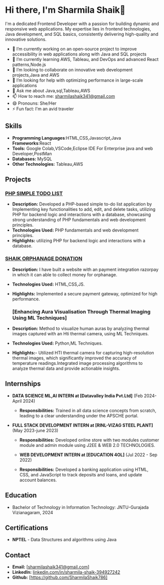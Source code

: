 # Hi there, I'm Sharmila Shaik👋

I'm a dedicated Frontend Developer with a passion for building dynamic and responsive web applications. My expertise lies in frontend technologies, Java development, and SQL basics, consistently delivering high-quality and innovative solutions.

- 🔭 I’m currently working on an open-source project to improve accessibility in web applications along with Java and SQL projects
- 🌱 I’m currently learning AWS, Tableau, and DevOps and advanced React patterns,Node.js
- 👯 I’m looking to collaborate on innovative web development projects,Java and AWS
- 🤔 I’m looking for help with optimizing performance in large-scale applications
- 💬 Ask me about Java,sql,Tableau,AWS
- 📫 How to reach me: sharmilashaik341@gmail.com
- 😄 Pronouns: She/Her
- ⚡ Fun fact: I'm an avid traveler 

## Skills
- **Programming Languages**:HTML,CSS,Javascript,Java
  **Frameworks**:React 
- **Tools:** Google Colab,VSCode,Eclipse IDE For Enterprise java and web Developer,PostMan
- **Databases:** MySQL
- **Other Technologies:** Tableau,AWS

## Projects
### [PHP SIMPLE TODO LIST](https://github.com/SharmilaShaik786/PHP-simple-to-do-list)
- **Description:** Developed a PHP-based simple to-do list application by Implementing key functionalities to add, edit, and delete tasks, utilizing PHP for backend
logic and interactions with a database, showcasing strong understanding of PHP fundamentals and web development principles.
- **Technologies Used:** PHP fundamentals and web development principles.
- **Highlights:** utilizing PHP for backend logic and interactions with a database.

### [SHAIK ORPHANAGE DONATION](https://github.com/SharmilaShaik786/paymentgatewayintegration1)
- **Description:** I have built a website with an payment integration razorpay in which it can able to collect money for orphanage.
- **Technologies Used:** HTML,CSS,JS.
- **Highlights:** Implemented a secure payment gateway, optimized for high performance.

  ### [Enhancing Aura Visualisation Through Thermal Imaging Using ML Techniques]
- **Description:** Method to visualize human auras by analyzing thermal images captured with an Hti thermal camera, using ML Techniques.
- **Technologies Used:** Python,ML Techniques.
- **Highlights:**- Utilized HTI thermal camera for capturing high-resolution thermal images, which significantly improved the accuracy of temperature readings.Integrated image processing algorithms to analyze thermal data and provide actionable insights.
  
## Internships
- **DATA SCIENCE ML,AI INTERN at [Datavalley India Pvt.Ltd]** (Feb 2024-April 2024)
  - **Responsibilities:** Trained in all data science concepts from scratch, leading to a clear understanding under the APSCHE portal.
    
- **FULL STACK DEVELOPMENT INTERN at [RINL-VIZAG STEEL PLANT]** (May 2023-june 2023)
  - **Responsibilities:** Developed online store with two modules customer module and admin module using J2EE & WEB 2.0 TECHNOLOGIES.
 
  - **WEB DEVELOPMENT INTERN at [EDUCATION 4OL]** (Jul 2022 - Sep 2022)
  - **Responsibilities:** Developed a banking application using HTML, CSS, and JavaScript to track deposits and loans, and update account balances.
 
 
## Education
- Bachelor of Technology in Information Technology: JNTU-Gurajada Vizianagaram, 2024

## Certifications
- **NPTEL** - Data Structures and algorithms using Java

## Contact
- **Email:** [sharmilashaik341@gmail.com]
- **LinkedIn:** [linkedin.com/in/sharmila-shaik-394927242](https://www.linkedin.com/in/sharmila-shaik-394927242/)
- **Github:** [https://github.com/SharmilaShaik786]


